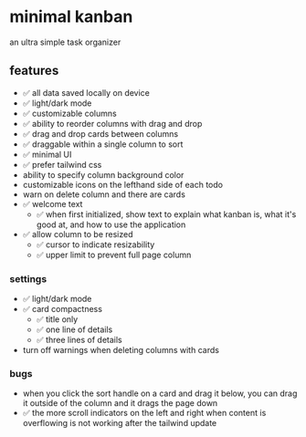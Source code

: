 # minimal kanban

an ultra simple task organizer

## features

- ✅ all data saved locally on device
- ✅ light/dark mode
- ✅ customizable columns
- ✅ ability to reorder columns with drag and drop
- ✅ drag and drop cards between columns
- ✅ draggable within a single column to sort
- ✅ minimal UI
- ✅ prefer tailwind css
- ability to specify column background color
- customizable icons on the lefthand side of each todo
- warn on delete column and there are cards
- ✅ welcome text
  - ✅ when first initialized, show text to explain what kanban is, what it's good at, and how to use the application
- ✅ allow column to be resized
  - ✅ cursor to indicate resizability
  - ✅ upper limit to prevent full page column

### settings

- ✅ light/dark mode
- ✅ card compactness
  - ✅ title only
  - ✅ one line of details
  - ✅ three lines of details
- turn off warnings when deleting columns with cards

### bugs

- when you click the sort handle on a card and drag it below, you can drag it outside of the column and it drags the page down
- ✅ the more scroll indicators on the left and right when content is overflowing is not working after the tailwind update
